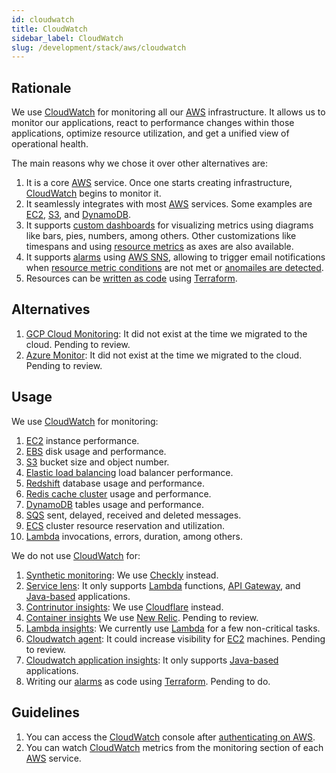 ```yaml
---
id: cloudwatch
title: CloudWatch
sidebar_label: CloudWatch
slug: /development/stack/aws/cloudwatch
---
```


## Rationale

We use [CloudWatch][CLOUDWATCH] for monitoring all our
[AWS][AWS] infrastructure.
It allows us to
monitor our applications,
react to performance changes within those applications,
optimize resource utilization,
and get a unified view of operational health.

The main reasons why we chose it
over other alternatives are:

1. It is a core [AWS][AWS] service.
    Once one starts creating infrastructure,
    [CloudWatch][CLOUDWATCH]
    begins to monitor it.
1. It seamlessly integrates with most [AWS][AWS] services.
    Some examples are
    [EC2][EC2],
    [S3](/development/stack/aws/s3/),
    and
    [DynamoDB](/development/stack/aws/dynamodb/).
1. It supports
    [custom dashboards](https://docs.aws.amazon.com/AmazonCloudWatch/latest/monitoring/create_dashboard.html)
    for visualizing metrics using diagrams like
    bars, pies, numbers, among others.
    Other customizations like timespans
    and using
    [resource metrics](https://docs.aws.amazon.com/AmazonCloudWatch/latest/monitoring/viewing_metrics_with_cloudwatch.html)
    as axes are also available.
1. It supports
    [alarms](https://docs.aws.amazon.com/AmazonCloudWatch/latest/monitoring/AlarmThatSendsEmail.html)
    using [AWS SNS](https://aws.amazon.com/sns/),
    allowing to trigger email notifications
    when
    [resource metric conditions](https://docs.aws.amazon.com/AmazonCloudWatch/latest/monitoring/ConsoleAlarms.html)
    are not met or
    [anomailes are detected](https://docs.aws.amazon.com/AmazonCloudWatch/latest/monitoring/Create_Anomaly_Detection_Alarm.html).
1. Resources can be
    [written as code](https://registry.terraform.io/providers/hashicorp/aws/latest/docs)
    using
    [Terraform](/development/stack/terraform/).

## Alternatives

1. [GCP Cloud Monitoring](https://cloud.google.com/monitoring):
    It did not exist at the time we migrated to the cloud.
    Pending to review.
1. [Azure Monitor](https://docs.microsoft.com/en-us/azure/azure-monitor/overview):
    It did not exist at the time we migrated to the cloud.
    Pending to review.

## Usage

We use [CloudWatch][CLOUDWATCH] for monitoring:

1. [EC2][EC2]
    instance performance.
1. [EBS](/development/stack/aws/ebs/)
    disk usage and performance.
1. [S3](/development/stack/aws/s3/)
    bucket size and object number.
1. [Elastic load balancing](/development/stack/aws/elb/)
    load balancer performance.
1. [Redshift](/development/stack/aws/redshift/)
    database usage and performance.
1. [Redis cache cluster](/development/stack/aws/redis/)
    usage and performance.
1. [DynamoDB](/development/stack/aws/dynamodb/)
    tables usage and performance.
1. [SQS](https://aws.amazon.com/sqs/)
    sent, delayed, received and deleted messages.
1. [ECS](https://aws.amazon.com/ecs/)
    cluster resource reservation and utilization.
1. [Lambda][LAMBDA]
    invocations, errors, duration, among others.

We do not use [CloudWatch][CLOUDWATCH] for:

1. [Synthetic monitoring](https://docs.aws.amazon.com/AmazonCloudWatch/latest/monitoring/CloudWatch_Synthetics_Canaries.html):
    We use [Checkly](https://www.checklyhq.com/) instead.
1. [Service lens](https://docs.aws.amazon.com/AmazonCloudWatch/latest/monitoring/ServiceLens.html):
    It only supports
    [Lambda][LAMBDA] functions,
    [API Gateway](https://aws.amazon.com/api-gateway/),
    and [Java-based](https://en.wikipedia.org/wiki/Java_(programming_language))
    applications.
1. [Contrinutor insights](https://docs.aws.amazon.com/AmazonCloudWatch/latest/monitoring/ContributorInsights.html):
    We use [Cloudflare](/development/stack/cloudflare/) instead.
1. [Container insights](https://docs.aws.amazon.com/AmazonCloudWatch/latest/monitoring/ContainerInsights.html)
    We use [New Relic](https://newrelic.com/). Pending to review.
1. [Lambda insights](https://docs.aws.amazon.com/AmazonCloudWatch/latest/monitoring/Lambda-Insights.html):
    We currently use [Lambda][LAMBDA]
    for a few non-critical tasks.
1. [Cloudwatch agent](https://docs.aws.amazon.com/AmazonCloudWatch/latest/monitoring/Install-CloudWatch-Agent.html):
    It could increase visibility for
    [EC2][EC2] machines.
    Pending to review.
1. [Cloudwatch application insights](https://docs.aws.amazon.com/AmazonCloudWatch/latest/monitoring/cloudwatch-application-insights.html):
    It only supports [Java-based](https://en.wikipedia.org/wiki/Java_(programming_language))
    applications.
1. Writing our
    [alarms](https://docs.aws.amazon.com/AmazonCloudWatch/latest/monitoring/AlarmThatSendsEmail.html)
    as code using
    [Terraform](/development/stack/terraform/).
    Pending to do.

## Guidelines

1. You can access the
    [CloudWatch][CLOUDWATCH] console
    after [authenticating on AWS](/development/stack/aws#guidelines).
1. You can watch [CloudWatch][CLOUDWATCH]
    metrics from the monitoring section
    of each [AWS][AWS] service.

[AWS]: /development/stack/aws/
[CLOUDWATCH]: https://aws.amazon.com/cloudwatch/
[LAMBDA]: /development/stack/aws/lambda/
[EC2]: /development/stack/aws/ec2/
